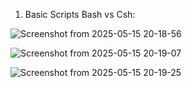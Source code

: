 1. Basic Scripts Bash vs Csh:

![Screenshot from 2025-05-15 20-18-56](https://github.com/user-attachments/assets/78a39279-b6b2-44cc-af8a-159a7c218085)

![Screenshot from 2025-05-15 20-19-07](https://github.com/user-attachments/assets/9e072863-a79c-45dd-b095-fe090c644243)

![Screenshot from 2025-05-15 20-19-25](https://github.com/user-attachments/assets/bc52cca9-44fa-40fb-b788-ad593bdf7917)



